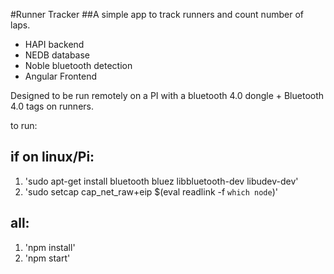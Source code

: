#Runner Tracker
##A simple app to track runners and count number of laps.

- HAPI backend
- NEDB database
- Noble bluetooth detection
- Angular Frontend

Designed to be run remotely on a PI with a bluetooth 4.0 dongle + Bluetooth 4.0 tags on runners.

to run:

## if on linux/Pi:

1. 'sudo apt-get install bluetooth bluez libbluetooth-dev libudev-dev'
2. 'sudo setcap cap_net_raw+eip $(eval readlink -f `which node`)'

## all:

1. 'npm install'
2. 'npm start'
